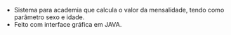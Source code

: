 - Sistema para academia que calcula o valor da mensalidade, tendo como parâmetro sexo e idade. 
- Feito com interface gráfica em JAVA.
